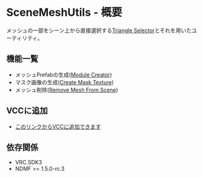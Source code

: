 # SceneMeshUtils - 概要

メッシュの一部をシーン上から直接選択する[Triangle Selector](./TriangleSelector)とそれを用いたユーティリティ。

## 機能一覧
- メッシュPrefabの生成([Module Creator](./description/CreateModule))
- マスク画像の生成([Create Mask Texture](./description/CreateMaskTexture))
- メッシュ削除([Remove Mesh From Scene](./description/RemoveMeshFromScene))

## VCCに追加
- [このリンクからVCCに追加できます](vcc://vpm/addRepo?url=https://tliks.github.io/vpm-repos/index.json)

## 依存関係
- VRC.SDK3
- NDMF >= 1.5.0-rc.3


